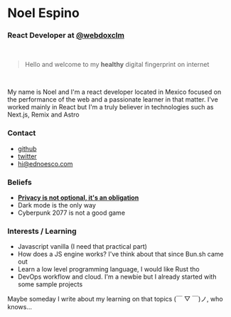 # Noel Espino

### React Developer at [@webdoxclm](https://twitter.com/webdoxclm)

<br>

> Hello and welcome to my **healthy** digital fingerprint on internet

<br>

My name is Noel and I'm a react developer located in Mexico focused on the performance of the web and a passionate learner in that matter.
I've worked mainly in React but I'm a truly believer in technologies such as Next.js, Remix and Astro

### Contact

- [github](https://github.com/slingercode)
- [twitter](https://twitter.com/_slingercode)
- hi@ednoesco.com

### Beliefs

- <u>**Privacy is not optional, it's an obligation**</u>
- Dark mode is the only way
- Cyberpunk 2077 is not a good game

### Interests / Learning

- Javascript vanilla (I need that practical part)
- How does a JS engine works? I've think about that since Bun.sh came out
- Learn a low level programming language, I would like Rust tho
- DevOps workflow and cloud. I'm a newbie but I already started with some sample projects

Maybe someday I write about my learning on that topics (￣ ▽ ￣)ノ, who knows...
